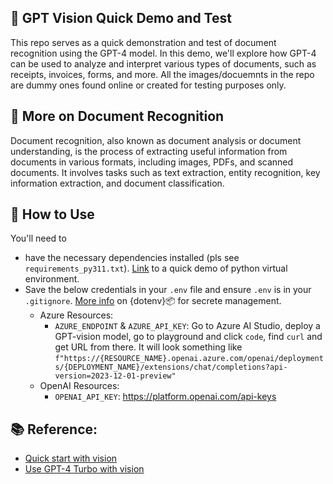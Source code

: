 
## 📸 GPT Vision Quick Demo and Test
This repo serves as a quick demonstration and test of document recognition using the GPT-4 model. In this demo, we'll explore how GPT-4 can be used to analyze and interpret various types of documents, such as receipts, invoices, forms, and more. All the images/docuemnts in the repo are dummy ones found online or created for testing purposes only.

## 📄 More on Document Recognition
Document recognition, also known as document analysis or document understanding, is the process of extracting useful information from documents in various formats, including images, PDFs, and scanned documents. It involves tasks such as text extraction, entity recognition, key information extraction, and document classification.

## 🚀 How to Use
You'll need to 
* have the necessary dependencies installed (pls see `requirements_py311.txt`).  [Link](https://github.com/MenaWANG/venv_test) to a quick demo of python virtual environment.  
* Save the below credentials in your `.env` file and ensure `.env` is in your `.gitignore`. [More info](https://pypi.org/project/python-dotenv/) on {dotenv}📦 for secrete management.  
    * Azure Resources:
        * `AZURE_ENDPOINT` & `AZURE_API_KEY`: Go to Azure AI Studio, deploy a GPT-vision model, go to playground and click `code`, find `curl` and get URL from there. It will look something like `f"https://{RESOURCE_NAME}.openai.azure.com/openai/deployments/{DEPLOYMENT_NAME}/extensions/chat/completions?api-version=2023-12-01-preview"`
    * OpenAI Resources:
        * `OPENAI_API_KEY`: https://platform.openai.com/api-keys 


## 📚 Reference:
* [Quick start with vision](https://platform.openai.com/docs/guides/vision) 
* [Use GPT-4 Turbo with vision](https://learn.microsoft.com/en-us/azure/ai-services/openai/how-to/gpt-with-vision?tabs=rest%2Csystem-assigned%2Cresource)
